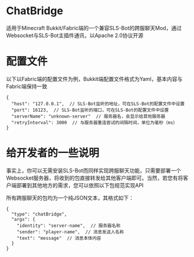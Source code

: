 # ChatBridge
适用于Minecraft Bukkit/Fabric端的一个兼容SLS-Bot的跨服聊天Mod，通过Websocket与SLS-Bot主插件通讯，以Apache 2.0协议开源

# 配置文件
以下以Fabric端的配置文件为例，Bukkit端配置文件格式为Yaml，基本内容与Fabric端保持一致
```json5
{
  "host": "127.0.0.1",  // SLS-Bot监听的地址，可在SLS-Bot的配置文件中设置
  "port": 16123,  // SLS-Bot监听的端口，可在SLS-Bot的配置文件中设置
  "serverName": "unknown-server"  // 服务器名，会显示给其他服务器
  "retryInterval": 3000  // 与服务器重连尝试的间隔时间，单位为毫秒（ms）
}
```

# 给开发者的一些说明
事实上，你可以无需安装SLS-Bot而同样实现跨服聊天功能，只需要部署一个Websocket服务器，将收到的包直接转发给其他客户端即可。当然，若您有将客户端部署到其他地方的需求，您可以依照以下包规范实现API

所有跨服聊天的包均为一个纯JSON文本，其格式如下：

```json5
{
  "type": "chatBridge",
  "args": {
    "identity": "server-name",  // 服务器名称
    "sender": "player-name",  // 消息发送人名称
    "text": "message"  // 消息本体内容
  }
}
```
